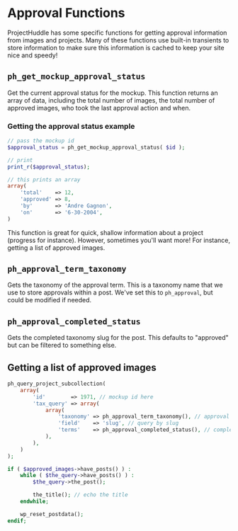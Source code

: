 # Approval Functions
ProjectHuddle has some specific functions for getting approval information from images and projects. Many of these functions use built-in transients to store information to make sure this information is cached to keep your site nice and speedy!

## `ph_get_mockup_approval_status` <Badge text="3.0.0+" vertical="middle"/>
Get the current approval status for the mockup. This function returns an array of data, including the total number of images, the total number of approved images, who took the last approval action and when. 

### Getting the approval status example
```php
// pass the mockup id
$approval_status = ph_get_mockup_approval_status( $id ); 

// print
print_r($approval_status);

// this prints an array
array(
    'total'    => 12,
    'approved' => 8,
    'by'       => 'Andre Gagnon',
    'on'       => '6-30-2004',
)     
```

This function is great for quick, shallow information about a project (progress for instance). However, sometimes you'll want more! For instance, getting a list of approved images. 

## `ph_approval_term_taxonomy` <Badge text="3.0.0+" vertical="middle"/>
Gets the taxonomy of the approval term. This is a taxonomy name that we use to store approvals within a post. We've set this to `ph_approval`, but could be modified if needed.

## `ph_approval_completed_status` <Badge text="3.0.0+" vertical="middle"/>
Gets the completed taxonomy slug for the post. This defaults to "approved" but can be filtered to something else. 

## Getting a list of approved images

```php
ph_query_project_subcollection(
    array(
        'id'        => 1971, // mockup id here
        'tax_query' => array(
            array(
                'taxonomy' => ph_approval_term_taxonomy(), // approval taxonomy
                'field'    => 'slug', // query by slug
                'terms'    => ph_approval_completed_status(), // completed status
            ),
        ),
    )
);

if ( $approved_images->have_posts() ) :
    while ( $the_query->have_posts() ) :
        $the_query->the_post();

        the_title(); // echo the title
    endwhile;

    wp_reset_postdata();
endif;
```